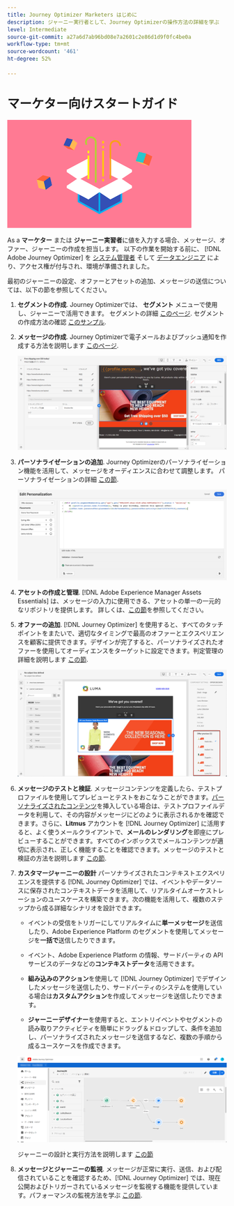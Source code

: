 ```yaml
---
title: Journey Optimizer Marketers はじめに
description: ジャーニー実行者として、Journey Optimizerの操作方法の詳細を学ぶ
level: Intermediate
source-git-commit: a27a6d7ab96bd08e7a2601c2e86d1d9f0fc4be0a
workflow-type: tm+mt
source-wordcount: '461'
ht-degree: 52%

---
```



# マーケター向けスタートガイド

![マーケター](assets/do-not-localize/user-3.png)

As a **マーケター** または **ジャーニー実習者**&#x200B;に値を入力する場合、メッセージ、オファー、ジャーニーの作成を担当します。 以下の作業を開始する前に、 [!DNL Adobe Journey Optimizer] を [システム管理者](administrator.md) そして [データエンジニア](data-engineer.md) により、アクセス権が付与され、環境が準備されました。

最初のジャーニーの設定、オファーとアセットの追加、メッセージの送信については、以下の節を参照してください。

1. **セグメントの作成**. Journey Optimizerでは、 **セグメント** メニューで使用し、ジャーニーで活用できます。  セグメントの詳細 [このページ](../segment/about-segments.md). セグメントの作成方法の確認 [このサンプル](../segment/creating-a-segment.md).

1. **メッセージの作成**. Journey Optimizerで電子メールおよびプッシュ通知を作成する方法を説明します [このページ](../create-message.md).

   ![](../assets/email_designer_7.png)

1. **パーソナライゼーションの追加**. Journey Optimizerのパーソナライゼーション機能を活用して、メッセージをオーディエンスに合わせて調整します。 パーソナライゼーションの詳細 [この節](../personalization/personalize.md).

   ![](../personalization/assets/perso_ee2.png)

1. **アセットの作成と管理**. [!DNL Adobe Experience Manager Assets Essentials] は、メッセージの入力に使用できる、アセットの単一の一元的なリポジトリを提供します。 詳しくは、[この節](../assets-essentials.md)を参照してください。

1. **オファーの追加**. [!DNL Journey Optimizer] を使用すると、すべてのタッチポイントをまたいで、適切なタイミングで最高のオファーとエクスペリエンスを顧客に提供できます。デザインが完了すると、パーソナライズされたオファーを使用してオーディエンスをターゲットに設定できます。判定管理の詳細を説明します [この節](../../using/offers/get-started/starting-offer-decisioning.md).

   ![](../assets/offers-e2e-offers-displayed.png)

1. **メッセージのテストと検証**. メッセージコンテンツを定義したら、テストプロファイルを使用してプレビューとテストをおこなうことができます。[パーソナライズされたコンテンツ](../personalization/personalize.md)を挿入している場合は、テストプロファイルデータを利用して、その内容がメッセージにどのように表示されるかを確認できます。さらに、**Litmus** アカウントを [!DNL Journey Optimizer] に活用すると、よく使うメールクライアントで、**メールのレンダリング**&#x200B;を即座にプレビューすることができます。すべてのインボックスでメールコンテンツが適切に表示され、正しく機能することを確認できます。メッセージのテストと検証の方法を説明します [この節](../preview.md).

1. **カスタマージャーニーの設計** パーソナライズされたコンテキストエクスペリエンスを提供する [!DNL Journey Optimizer] では、イベントやデータソースに保存されたコンテキストデータを活用して、リアルタイムオーケストレーションのユースケースを構築できます。次の機能を活用して、複数のステップから成る詳細なシナリオを設計できます。

   * イベントの受信をトリガーにしてリアルタイムに&#x200B;**単一メッセージ**&#x200B;を送信したり、Adobe Experience Platform のセグメントを使用してメッセージを&#x200B;**一括で**&#x200B;送信したりできます。

   * イベント、Adobe Experience Platform の情報、サードパーティの API サービスのデータなどの&#x200B;**コンテキストデータ**&#x200B;を活用できます。

   * **組み込みのアクション**&#x200B;を使用して [!DNL Journey Optimizer] でデザインしたメッセージを送信したり、サードパーティのシステムを使用している場合は&#x200B;**カスタムアクション**&#x200B;を作成してメッセージを送信したりできます。

   * **ジャーニーデザイナー**&#x200B;を使用すると、エントリイベントやセグメントの読み取りアクティビティを簡単にドラッグ＆ドロップして、条件を追加し、パーソナライズされたメッセージを送信するなど、複数の手順から成るユースケースを作成できます。

   ![](../assets/copy-paste3.png)

   ジャーニーの設計と実行方法を説明します [この節](../building-journeys/journey-gs.md)

1. **メッセージとジャーニーの監視**. メッセージが正常に実行、送信、および配信されていることを確認するため、[!DNL Journey Optimizer] では、現在公開およびトリガーされているメッセージを監視する機能を提供しています。パフォーマンスの監視方法を学ぶ [この節](../message-monitoring.md).

